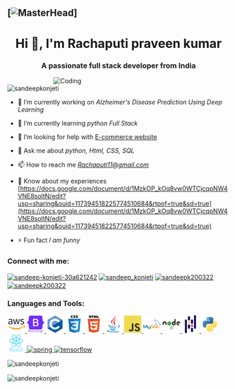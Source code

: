 [![MasterHead](https://camo.githubusercontent.com/7de37139d0b4c1ce40865e799b446c0e963a3dd8fb68d239707237c40604fa3d/68747470733a2f2f63646e2e6472696262626c652e636f6d2f75736572732f3733303730332f73637265656e73686f74732f363538313234332f6176656e746f2e676966)]
------------------------------------------------------------------------
<h1 align="center">Hi 👋, I'm Rachaputi praveen kumar</h1>
<h3 align="center">A passionate full stack developer from India</h3>
<img align="right" alt="Coding" width="400" src="--------">


<p align="left"> <img src="https://komarev.com/ghpvc/?username=sandeepkonjeti&label=Profile%20views&color=0e75b6&style=flat" alt="sandeepkonjeti" /> </p>


- 🔭 I’m currently working on *Alzheimer's Disease Prediction Using Deep Learning*

- 🌱 I’m currently learning *python Full Stack*

- 🤝 I’m looking for help with [E-commerce website](https://github.com/Sandeepkonjeti/E-Commerce_Website)

- 💬 Ask me about *python, Html, CSS, SQL*

- 📫 How to reach me *Rachaputi11@gmail.com*

- 📄 Know about my experiences [https://docs.google.com/document/d/1MzkOP_kOq8vw0WTCjcqpNW4VNE8soltN/edit?usp=sharing&ouid=117394518225774510684&rtpof=true&sd=true](https://docs.google.com/document/d/1MzkOP_kOq8vw0WTCjcqpNW4VNE8soltN/edit?usp=sharing&ouid=117394518225774510684&rtpof=true&sd=true)

- ⚡ Fun fact *I am funny*

<h3 align="left">Connect with me:</h3>
<p align="left">
<a href="https://linkedin.com/in/sandeep-konjeti-30a621242" target="blank"><img align="center" src="https://raw.githubusercontent.com/rahuldkjain/github-profile-readme-generator/master/src/images/icons/Social/linked-in-alt.svg" alt="sandeep-konjeti-30a621242" height="30" width="40" /></a>
<a href="https://instagram.com/sandeep_konjeti" target="blank"><img align="center" src="https://raw.githubusercontent.com/rahuldkjain/github-profile-readme-generator/master/src/images/icons/Social/instagram.svg" alt="sandeep_konjeti" height="30" width="40" /></a>
<a href="https://www.hackerrank.com/sandeepk200322" target="blank"><img align="center" src="https://raw.githubusercontent.com/rahuldkjain/github-profile-readme-generator/master/src/images/icons/Social/hackerrank.svg" alt="sandeepk200322" height="30" width="40" /></a>
<a href="https://www.leetcode.com/sandeepk200322" target="blank"><img align="center" src="https://raw.githubusercontent.com/rahuldkjain/github-profile-readme-generator/master/src/images/icons/Social/leet-code.svg" alt="sandeepk200322" height="30" width="40" /></a>
</p>

<h3 align="left">Languages and Tools:</h3>
<p align="left"> <a href="https://aws.amazon.com" target="_blank" rel="noreferrer"> <img src="https://raw.githubusercontent.com/devicons/devicon/master/icons/amazonwebservices/amazonwebservices-original-wordmark.svg" alt="aws" width="40" height="40"/> </a> <a href="https://getbootstrap.com" target="_blank" rel="noreferrer"> <img src="https://raw.githubusercontent.com/devicons/devicon/master/icons/bootstrap/bootstrap-plain-wordmark.svg" alt="bootstrap" width="40" height="40"/> </a> <a href="https://www.cprogramming.com/" target="_blank" rel="noreferrer"> <img src="https://raw.githubusercontent.com/devicons/devicon/master/icons/c/c-original.svg" alt="c" width="40" height="40"/> </a> <a href="https://www.w3schools.com/css/" target="_blank" rel="noreferrer"> <img src="https://raw.githubusercontent.com/devicons/devicon/master/icons/css3/css3-original-wordmark.svg" alt="css3" width="40" height="40"/> </a> <a href="https://www.w3.org/html/" target="_blank" rel="noreferrer"> <img src="https://raw.githubusercontent.com/devicons/devicon/master/icons/html5/html5-original-wordmark.svg" alt="html5" width="40" height="40"/> </a> <a href="https://www.java.com" target="_blank" rel="noreferrer"> <img src="https://raw.githubusercontent.com/devicons/devicon/master/icons/java/java-original.svg" alt="java" width="40" height="40"/> </a> <a href="https://developer.mozilla.org/en-US/docs/Web/JavaScript" target="_blank" rel="noreferrer"> <img src="https://raw.githubusercontent.com/devicons/devicon/master/icons/javascript/javascript-original.svg" alt="javascript" width="40" height="40"/> </a> <a href="https://www.mysql.com/" target="_blank" rel="noreferrer"> <img src="https://raw.githubusercontent.com/devicons/devicon/master/icons/mysql/mysql-original-wordmark.svg" alt="mysql" width="40" height="40"/> </a> <a href="https://nodejs.org" target="_blank" rel="noreferrer"> <img src="https://raw.githubusercontent.com/devicons/devicon/master/icons/nodejs/nodejs-original-wordmark.svg" alt="nodejs" width="40" height="40"/> </a> <a href="https://pandas.pydata.org/" target="_blank" rel="noreferrer"> <img src="https://raw.githubusercontent.com/devicons/devicon/2ae2a900d2f041da66e950e4d48052658d850630/icons/pandas/pandas-original.svg" alt="pandas" width="40" height="40"/> </a> <a href="https://www.python.org" target="_blank" rel="noreferrer"> <img src="https://raw.githubusercontent.com/devicons/devicon/master/icons/python/python-original.svg" alt="python" width="40" height="40"/> </a> <a href="https://reactjs.org/" target="_blank" rel="noreferrer"> <img src="https://raw.githubusercontent.com/devicons/devicon/master/icons/react/react-original-wordmark.svg" alt="react" width="40" height="40"/> </a> <a href="https://spring.io/" target="_blank" rel="noreferrer"> <img src="https://www.vectorlogo.zone/logos/springio/springio-icon.svg" alt="spring" width="40" height="40"/> </a> <a href="https://www.tensorflow.org" target="_blank" rel="noreferrer"> <img src="https://www.vectorlogo.zone/logos/tensorflow/tensorflow-icon.svg" alt="tensorflow" width="40" height="40"/> </a> </p>

<p><img align="center" src="https://github-readme-stats.vercel.app/api/top-langs?username=sandeepkonjeti&show_icons=true&locale=en&layout=compact" alt="sandeepkonjeti" /></p>

<p><img align="center" src="https://github-readme-streak-stats.herokuapp.com/?user=sandeepkonjeti&" alt="sandeepkonjeti" /></p>
